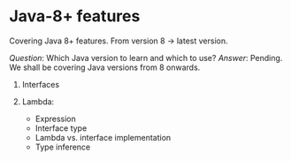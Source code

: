 

# Java-8+ features
Covering Java 8+ features. From version 8 -> latest version.

*Question*: Which Java version to learn and which to use?
*Answer*: Pending. We shall be covering Java versions from 8 onwards.

  1. Interfaces
  2. Lambda:
      
        - Expression
        - Interface type
        - Lambda vs. interface implementation
        - Type inference
